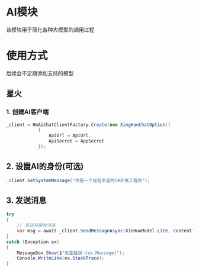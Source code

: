 ﻿# AI模块
该模块用于简化各种大模型的调用过程

# 使用方式
后续会不定期添加支持的模型
## 星火

### 1. 创建AI客户端
```C#
_client = HmAiChatClientFactory.Create(new XingHuoChatOption()
            {
                ApiUrl = ApiUrl,
                ApiSecret = AppSecret
            });
```

## 2. 设置AI的身份(可选)
```C#
_client.SetSystemMessage("你是一个经验丰富的C#开发工程师");
```

## 3. 发送消息
```C#
try
{
    // 发送并接收消息
    var msg = await _client.SendMessageAsync(XinHuoModel.Lite, contentTb.Text);
}
catch (Exception ex)
{
    MessageBox.Show($"发生错误:{ex.Message}");
    Console.WriteLine(ex.StackTrace);
}
```